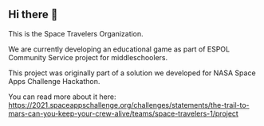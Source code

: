 ## Hi there 👋

This is the Space Travelers Organization. 

We are currently developing an educational game as part of ESPOL Community Service project for middleschoolers.

This project was originally part of a solution we developed for NASA Space Apps Challenge Hackathon. 

You can read more about it here: https://2021.spaceappschallenge.org/challenges/statements/the-trail-to-mars-can-you-keep-your-crew-alive/teams/space-travelers-1/project 
<!--

**Here are some ideas to get you started:**

🙋‍♀️ A short introduction - what is your organization all about?
🌈 Contribution guidelines - how can the community get involved?
👩‍💻 Useful resources - where can the community find your docs? Is there anything else the community should know?
🍿 Fun facts - what does your team eat for breakfast?
🧙 Remember, you can do mighty things with the power of [Markdown](https://docs.github.com/github/writing-on-github/getting-started-with-writing-and-formatting-on-github/basic-writing-and-formatting-syntax)
-->
